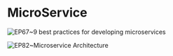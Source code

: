 # MicroService

![EP67~9 best practices for developing microservices](https://ngte-superbed.oss-cn-beijing.aliyuncs.com/uPic/p4ewzscjA7At.webp)

![EP82~Microservice Architecture](https://ngte-superbed.oss-cn-beijing.aliyuncs.com/uPic/XPuvDDlHOC6e.webp)
